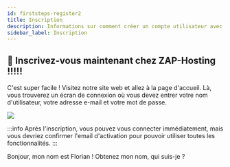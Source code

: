 ```yaml
---
id: firststeps-register2
title: Inscription
description: Informations sur comment créer un compte utilisateur avec ZAP-Hosting - Documentation de ZAP-Hosting.com
sidebar_label: Inscription
---
```


## 🔐 Inscrivez-vous maintenant chez ZAP-Hosting !!!!!
C'est super facile ! Visitez notre site web et allez à la page d'accueil. Là, vous trouverez un écran de connexion où vous devez entrer votre nom d'utilisateur, votre adresse e-mail et votre mot de passe.

![](https://screensaver01.zap-hosting.com/index.php/s/bLBnpoAWESigiK7/preview)

:::info
Après l'inscription, vous pouvez vous connecter immédiatement, mais vous devriez confirmer l'email d'activation pour pouvoir utiliser toutes les fonctionnalités.
:::

Bonjour, mon nom est Florian ! Obtenez mon nom, qui suis-je ?